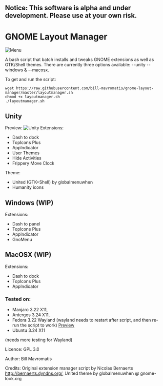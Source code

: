 ## Notice: This software is alpha and under development. Please use at your own risk.


# GNOME Layout Manager

![Menu](http://i.imgur.com/dQy9d41.png)

A bash script that batch installs and tweaks GNOME extensions as well as GTK/Shell themes. There are currently three options available:
--unity --windows & --macosx.

To get and run the script:
```
wget https://raw.githubusercontent.com/bill-mavromatis/gnome-layout-manager/master/layoutmanager.sh
chmod +x layoutmanager.sh
./layoutmanager.sh
```

## Unity

Preview: 
![Unity](http://i.imgur.com/He66ZsK.png)
Extensions:
- Dash to dock
- TopIcons Plus
- AppIndicator
- User Themes
- Hide Activities
- Frippery Move Clock

Theme:
- United (GTK+Shell) by globalmenuwhen
- Humanity icons

## Windows (WIP)
Extensions:
- Dash to panel
- TopIcons Plus
- AppIndicator
- GnoMenu

## MacOSX (WIP) 
Extensions:
- Dash to dock
- TopIcons Plus
- AppIndicator


### Tested on: 
- Manjaro 3.22 X11, 
- Antergos 3.24 X11, 
- Fedora 3.22 Wayland (wayland needs to restart after script, and then re-run the script to work) [Preview](http://i.imgur.com/692LOkr.png "Fedora 25 Workstation") 
- Ubuntu 3.24 X11

(needs more testing for Wayland)

Licence: GPL 3.0

Author: Bill Mavromatis

Credits: Original extension manager script by Nicolas Bernaerts http://bernaerts.dyndns.org/, United theme by globalmenuwhen @ gnome-look.org
